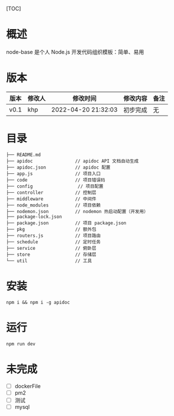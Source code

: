 [TOC]
# 概述

node-base 是个人 Node.js 开发代码组织模板：简单、易用

# 版本

|   版本    |   修改人  |   修改时间    |   修改内容    |   备注    |
|---    |   --- |   --- |   --- |   --- |
|   v0.1    |   khp  |  2022-04-20 21:32:03   |   初步完成    |   无  |

# 目录

```
├── README.md
├── apidoc                // apidoc API 文档自动生成
├── apidoc.json           // apidoc 配置
├── app.js                // 项目入口
├── code                  // 项目错误码
├── config                 // 项目配置
├── controller            // 控制层
├── middleware            // 中间件
├── node_modules          // 项目依赖
├── nodemon.json          // nodemon 热启动配置（开发用）
├── package-lock.json
├── package.json          // 项目 package.json
├── pkg                   // 额外包
├── routers.js            // 项目路由
├── schedule              // 定时任务 
├── service               // 俯卧层
├── store                 // 存储层
└── util                  // 工具
```

# 安装

```shell
npm i && npm i -g apidoc
```

# 运行

```shell
npm run dev
```

# 未完成
- [ ] dockerFile
- [ ] pm2
- [ ] 测试
- [ ] mysql
